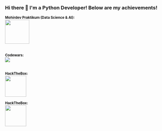 ### Hi there 👋 I'm a Python Developer! Below are my achievements!

<small><b>Mohirdev Praktikum (Data Science & AI):</b></small><br>
<a href="https://praktikum.mohirdev.uz/certificate/verify?id=prac-aL7J5D6cP" target="_blank">
   <img src="https://encrypted-tbn0.gstatic.com/images?q=tbn:ANd9GcQW61MBwEJUh5OgGEJBhfmWMe6VrLzYLHYfEmo1HzrtVmtFJDTvKziwoAdWjCWrl5zLgZw&usqp=CAU"
     width=80px height=80px>
</a>
<br><br>


<small><b>Codewars:</b></small><br>
<img src="https://www.codewars.com/users/hikmatillo_developer/badges/large">
<br><br>

<small><b>HackTheBox:</b></small><br>
<a href="https://academy.hackthebox.com/achievement/717302/15" target="_blank">
   <img src="https://academy.hackthebox.com/storage/modules/15/logo.png" weight=100px height=70px>
</a>

<small><b>HackTheBox:</b></small><br>
<a href="#" target="_blank">
   <img src="https://www.hackerrank.com/certificates/iframe/c74ee6e041a9" weight=100px height=70px>
</a>



